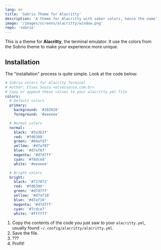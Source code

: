 ```yaml
---
lang: en
title: 'Sobrio Theme for Alacritty'
description: 'A theme for Alacritty with sober colors, hence the name'
image: '/images/screens/alacritty/window.png'
repo: 'sobrio'
---
```


This is a theme for **Alacritty**, the terminal emulator. It use the colors from the Sobrio theme to make your experience more unique.

## Installation

The "installation" process is quite simple. Look at the code below:

```yaml
# Sobrio colors for Alacrity Terminal
# Author: Elves Sousa <elvessousa.com.br>
# Copy or append these values to your alacritty.yml file
colors:
  # Default colors
  primary:
    background: '#202020'
    foreground: '#eeeeee'

  # Normal colors
  normal:
    black: '#3a3b3f'
    red: '#fd6389'
    green: '#84afd7'
    yellow: '#d7af87'
    blue: '#d7af87'
    magenta: '#d7d7ff'
    cyan: '#78dce8'
    white: '#eeeeee'

  # Bright colors
  bright:
    black: '#727072'
    red: '#fd6399'
    green: '#d7d7ff'
    yellow: '#d7af10'
    blue: '#d7af10'
    magenta: '#d7d7ff'
    cyan: '#7cdce7'
    white: '#ffffff'
```

1. Copy the contents of the code you just saw to your `alacritty.yml`, usually found `~/.config/alacritty/alacritty.yml`.
2. Save the file.
3. ???
4. Profit!
